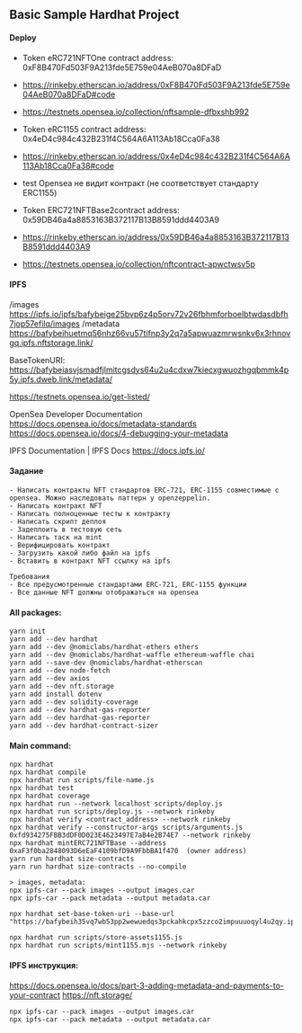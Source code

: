 ## Basic Sample Hardhat Project
#### Deploy
- Token eRC721NFTOne contract address: 0xF8B470Fd503F9A213fde5E759e04AeB070a8DFaD
- https://rinkeby.etherscan.io/address/0xF8B470Fd503F9A213fde5E759e04AeB070a8DFaD#code
- https://testnets.opensea.io/collection/nftsample-dfbxshb992

- Token eRC1155 contract address: 0x4eD4c984c432B231f4C564A6A113Ab18Cca0Fa38
- https://rinkeby.etherscan.io/address/0x4eD4c984c432B231f4C564A6A113Ab18Cca0Fa38#code
- test Opensea не видит контракт (не соответствует стандарту ERC1155)

- Token ERC721NFTBase2contract address: 0x59DB46a4a8853163B372117B13B8591ddd4403A9
- https://rinkeby.etherscan.io/address/0x59DB46a4a8853163B372117B13B8591ddd4403A9
- https://testnets.opensea.io/collection/nftcontract-apwctwsv5p

#### IPFS
/images
https://ipfs.io/ipfs/bafybeige25bvp6z4p5orv72v26fbhmforboelbtwdasdbfh7jop57efilq/images
/metadata
https://bafybeihuetmq56nhz66vu57tifnp3y2q7a5apwuazmrwsnkv6x3rhnovgq.ipfs.nftstorage.link/

BaseTokenURI: 
https://bafybeiasvjsmadfjlmitcgsdys64u2u4cdxw7kiecxgwuozhgqbmmk4p5y.ipfs.dweb.link/metadata/

https://testnets.opensea.io/get-listed/  

OpenSea Developer Documentation 
https://docs.opensea.io/docs/metadata-standards
https://docs.opensea.io/docs/4-debugging-your-metadata

IPFS Documentation | IPFS Docs
https://docs.ipfs.io/

#### Задание 
```
- Написать контракты NFT стандартов ERC-721, ERC-1155 совместимые с opensea. Можно наследовать паттерн у openzeppelin. 
- Написать контракт NFT
- Написать полноценные тесты к контракту
- Написать скрипт деплоя
- Задеплоить в тестовую сеть
- Написать таск на mint
- Верифицировать контракт
- Загрузить какой либо файл на ipfs
- Вставить в контракт NFT ссылку на ipfs

Требования
- Все предусмотренные стандартами ERC-721, ERC-1155 функции
- Все данные NFT должны отображаться на opensea
```
#### All packages:
```
yarn init 
yarn add --dev hardhat 
yarn add --dev @nomiclabs/hardhat-ethers ethers 
yarn add --dev @nomiclabs/hardhat-waffle ethereum-waffle chai
yarn add --save-dev @nomiclabs/hardhat-etherscan
yarn add --dev node-fetch
yarn add --dev axios
yarn add --dev nft.storage
yarn add install dotenv 
yarn add --dev solidity-coverage
yarn add --dev hardhat-gas-reporter 
yarn add --dev hardhat-gas-reporter
yarn add --dev hardhat-contract-sizer
```
#### Main command:
```
npx hardhat 
npx hardhat compile
npx hardhat run scripts/file-name.js
npx hardhat test 
npx hardhat coverage
npx hardhat run --network localhost scripts/deploy.js 
npx hardhat run scripts/deploy.js --network rinkeby
npx hardhat verify <contract_address> --network rinkeby
npx hardhat verify --constructor-args scripts/arguments.js 0xfd934275FBB3dDF0D023E4623497E7aB4e2B74E7 --network rinkeby
npx hardhat mintERC721NFTBase --address 0xaF3f0ba2848093D6eEaF4109bfD9A9FbbBA1f470  (owner address) 
yarn run hardhat size-contracts 
yarn run hardhat size-contracts --no-compile

> images, metadata:
npx ipfs-car --pack images --output images.car
npx ipfs-car --pack metadata --output metadata.car

npx hardhat set-base-token-uri --base-url "https://bafybeih35vq7wb53pp2wewuedqs3pckahkcpx5zzco2impuuuoqyl4u2qy.ipfs.dweb.link/metadata/"

npx hardhat run scripts/store-assets1155.js
npx hardhat run scripts/mint1155.mjs --network rinkeby
```
#### IPFS инструкция:
https://docs.opensea.io/docs/part-3-adding-metadata-and-payments-to-your-contract
https://nft.storage/
```
npx ipfs-car --pack images --output images.car
npx ipfs-car --pack metadata --output metadata.car


```